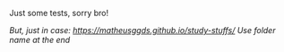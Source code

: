 Just some tests, sorry bro!

_But, just in case: https://matheusggds.github.io/study-stuffs/_
_Use folder name at the end_